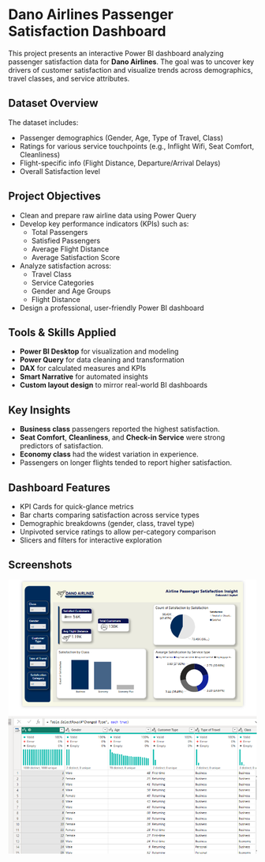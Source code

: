 # Dano Airlines Passenger Satisfaction Dashboard

This project presents an interactive Power BI dashboard analyzing passenger satisfaction data for **Dano Airlines**. The goal was to uncover key drivers of customer satisfaction and visualize trends across demographics, travel classes, and service attributes.

## Dataset Overview

The dataset includes:
- Passenger demographics (Gender, Age, Type of Travel, Class)
- Ratings for various service touchpoints (e.g., Inflight Wifi, Seat Comfort, Cleanliness)
- Flight-specific info (Flight Distance, Departure/Arrival Delays)
- Overall Satisfaction level

## Project Objectives

- Clean and prepare raw airline data using Power Query
- Develop key performance indicators (KPIs) such as:
  - Total Passengers
  - Satisfied Passengers
  - Average Flight Distance
  - Average Satisfaction Score
- Analyze satisfaction across:
  - Travel Class
  - Service Categories
  - Gender and Age Groups
  - Flight Distance
- Design a professional, user-friendly Power BI dashboard

## Tools & Skills Applied

- **Power BI Desktop** for visualization and modeling
- **Power Query** for data cleaning and transformation
- **DAX** for calculated measures and KPIs
- **Smart Narrative** for automated insights
- **Custom layout design** to mirror real-world BI dashboards

## Key Insights

- **Business class** passengers reported the highest satisfaction.
- **Seat Comfort**, **Cleanliness**, and **Check-in Service** were strong predictors of satisfaction.
- **Economy class** had the widest variation in experience.
- Passengers on longer flights tended to report higher satisfaction.

## Dashboard Features

- KPI Cards for quick-glance metrics
- Bar charts comparing satisfaction across service types
- Demographic breakdowns (gender, class, travel type)
- Unpivoted service ratings to allow per-category comparison
- Slicers and filters for interactive exploration

## Screenshots

![Dashboard Overview](https://github.com/Debbylab/Dano-Airlines-Analysis-/blob/main/Dano%20airlines.png) 
![power query/Data Clean](https://github.com/Debbylab/Dano-Airlines-Analysis-/blob/main/DANO%20AIRLINE%20POWER%20QUERY%20.png)
 
